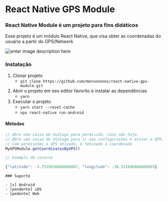 # React Native GPS Module

### React Native Module é um projeto para fins didáticos
Esse projeto é um módulo React Native, que visa obter as coordenadas do usuário a partir do GPS/Network

![enter image description here](https://i.ibb.co/FXGrZF1/Woman-with-medical-mask-holding-smartphone-and-gps-mark-on-map-design-of-Covid-19-virus-theme-Vector.jpg)

### Instalação
1. Clonar projeto
   - `git clone https://github.com/mensonones/react-native-gps-module.git`
2. Abrir o projeto em seu editor favorito e instalar as dependências
   - `yarn`
3. Executar o projeto 
   - `yarn start --reset-cache`
   - `npx react-native run-android`
   


#### Métodos
```javascript
// Abre uma caixa de diálogo para permissão, caso não haja.
// Abre uma caixa de diálogo para ir nas configurações e ativar o GPS, caso o mesmo esteja desativado
// Com permissões e GPS ativado, é retonado a coordenada
MyGPSModule.getCoordinatesByGPS()

// Exemplo do retorno

{"latitude": -3.7535016666666667, "longitude": -38.521946666666665}
```

```
### Suporte

- [x] Android
- [pendente] iOS
- [pedente] Web
```
